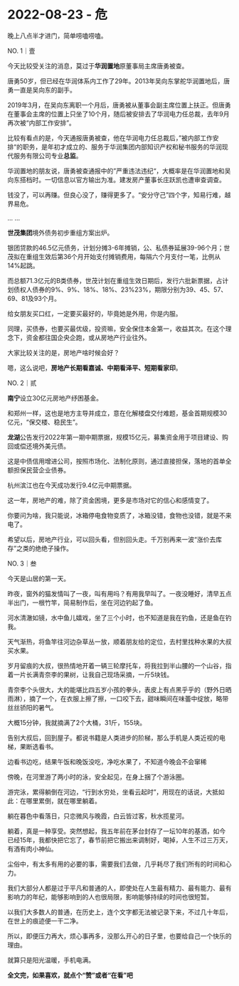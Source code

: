 # 2022-08-23 - 危

晚上八点半才进门，简单唠嗑唠嗑。

NO. 1｜壹

今天比较受关注的消息，莫过于**华润置地**原董事局主席唐勇被查。

唐勇50岁，但已经在华润体系内工作了29年。2013年吴向东掌舵华润置地后，唐勇一直是吴向东的副手。

2019年3月，在吴向东离职一个月后，唐勇被从董事会副主席位置上扶正。但唐勇在董事会主席的位置上只坐了10个月，随后被安排去了华润电力任总裁，去年9月再次被“内部工作安排”。

比较有看点的是，今天通报唐勇被查，他在华润电力任总裁后，”被内部工作安排“的职务，是年初才成立的、服务于华润集团内部知识产权和秘书服务的华润现代服务有限公司专业**总监**。

华润置地的朋友说，唐勇被查通报中的”严重违法违纪“，大概率是在华润置地和吴向东搭档时。一切信息以官方输出为准。建发房产董事长庄跃凯也遭审查调查。

钱没了，可以再赚。但良心没了，赚得更多了。“安分守己”四个字，知易行难，越界易危。

... ...

**世茂集团**境外债务初步重组方案出炉。

银团贷款的46.5亿元债务，计划分摊3-6年摊销，公、私债券延展39-96个月；世茂拟在重组生效后第36个月开始支付摊销费用，每隔六个月支付一笔，比例从14%起跳。

而总额71.3亿元的B类债券，世茂计划在重组生效日期后，发行六批新票据，占计划债权人债券的9%、9%、18%、18%、23%23%，期限分别为39、45、57、69、81及93个月。

给女朋友买口红，一定要买最好的，毕竟她是外用，你是内服。

同理，买债券，也要买最优级，投资嘛，安全保住本金第一，收益其次。在这个理念下，资金都往国企央企跑，或从房地产行业往外。

大家比较关注的是，房地产啥时候会好？

嗯，这么说吧，**房地产长期看嘉诚、中期看泽平、短期看家印**。

NO. 2｜贰

**南宁**设立30亿元房地产纾困基金。

和郑州一样，这也是地方主导并成立，意在化解楼盘交付难题，基金首期规模30亿元，“保交楼、稳民生”。

**龙湖**公告发行2022年第一期中期票据，规模15亿元，募集资金用于项目建设、购回或偿还境外美元债。

这是中债信用增进公司，按照市场化、法制化原则，通过直接担保，落地的首单全额担保民营企业债券。

杭州滨江也在今天成功发行9.4亿元中期票据。

这一年，房地产的难，除了资金困境，更多是市场对它的信心和感情变了。

你要问为啥，我只能说，冰箱停电食物变质了，冰箱没错，食物也没错，就是不来电了。

希望以后，房地产行业，可以回头看，但别回头走。千万别再来一波“涨价去库存”之类的绝绝子操作。

NO. 3｜叁

今天是山居的第一天。

昨夜，窗外的猫发情叫了一夜，叫有用吗？有用我早叫了。一夜没睡好，清早五点半出门，一根竹竿，简易制作后，坐在河边钓起了鱼。

河水清澈如镜，水中鱼儿嬉戏，坐了三个小时，也不知道是我在钓鱼，还是鱼在钓我。

天气渐热，将鱼竿往河边杂草丛一放，顺着朋友给的定位，去村里找种水果的大叔买水果。

岁月留痕的大叔，很热情地开着一辆三轮摩托车，将我拉到半山腰的一个山谷，指着一片长满青奈李的果树，让我自己现场采摘，一斤5块钱。

青奈李个头很大，大的能堪比四五岁小孩的拳头，表皮上有点黑乎乎的（野外日晒雨淋），摘了一个，在衣服上擦了擦，一口咬下去，甜味瞬间在味蕾中绽放，略带丝丝骄阳的暑气。

大概15分钟，我就摘满了2个大桶，31斤，155块。

告别大叔后，回到屋子。都说书籍是人类进步的阶梯，那么手机是人类近视的电梯，果断选看书。

边看书边吃，结果午饭和晚饭没吃，净吃水果了，不知道今晚会不会窜稀

傍晚，在河里游了两小时的泳，安全起见，在身上捆了个游泳圈。

游完泳，累得躺倒在河边，“行到水穷处，坐看云起时”，用现在的话说，大抵如此：在哪里累倒，就在哪里躺着。

躺在暮色中看落日，只恋微风与晚霞，白云皆过客，秋水揽星河。

躺着，真是一种享受。突然想起，我五年前在茅台封存了一坛10年的基酒，如今已经15年，我都快把它忘了，春节前把它搬出来调制好，喝掉，人生不过三万天，有酒有肉小神仙。

尘俗中，有太多有用的必要的事，需要我们去做，几乎耗尽了我们所有的时间和心力。

我们大部分人都是过于平凡和普通的人，即使处在人生最有精力、最有能力、最有影响力的年纪，能够影响到的人也很局限，影响能够持续的时间也很短暂。

以我们大多数人的普通，在历史上，连个文字都无法被记录下来，不过几十年后，在世上的痕迹便一干二净。

所以，即便压力再大，烦心事再多，没那么开心的日子里，也要给自己一个快乐的理由。

就算只是阳光温暖，手机电满。

**全文完，如果喜欢，就点个“赞”或者“在看”吧**